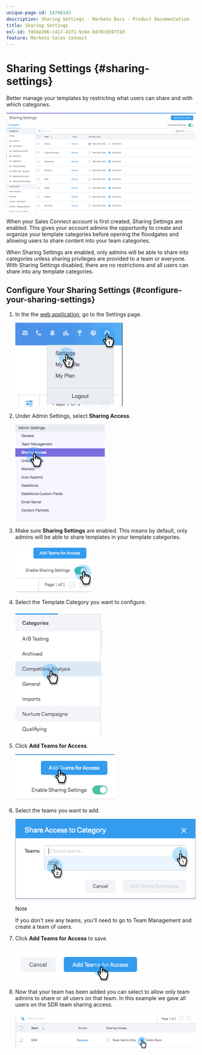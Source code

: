 ```yaml
---
unique-page-id: 14746143
description: Sharing Settings - Marketo Docs - Product Documentation
title: Sharing Settings
exl-id: fdd4e286-c417-41f1-9cbe-bd78cb597310
feature: Marketo Sales Connect
---
```

# Sharing Settings {#sharing-settings}

Better manage your templates by restricting what users can share and with which categories.

![](assets/main.png)

When your Sales Connect account is first created, Sharing Settings are enabled. This gives your account admins the opportunity to create and organize your template categories before opening the floodgates and allowing users to share content into your team categories.

When Sharing Settings are enabled, only admins will be able to share into categories unless sharing privileges are provided to a team or everyone. With Sharing Settings disabled, there are no restrictions and all users can share into any template categories.

## Configure Your Sharing Settings {#configure-your-sharing-settings}

1. In the the [web application](https://toutapp.com/login), go to the Settings page.

   ![](assets/one-2.png)

1. Under Admin Settings, select **Sharing Access**.

   ![](assets/two-2.png)

1. Make sure **Sharing Settings** are enabled. This means by default, only admins will be able to share templates in your template categories.

   ![](assets/three-2.png)

1. Select the Template Category you want to configure.

   ![](assets/four-2.png)

1. Click **Add Teams for Access**.

   ![](assets/five-2.png)

1. Select the teams you want to add.

   ![](assets/six-1.png)

   >[!NOTE]
   >
   >If you don't see any teams, you'll need to go to Team Management and create a team of users.

1. Click **Add Teams for Access** to save.

   ![](assets/seven-1.png)

1. Now that your team has been added you can select to allow only team admins to share or all users on that team. In this example we gave all users on the SDR team sharing access.

   ![](assets/eight-1.png)
